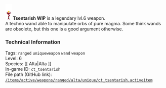 ![ ](https://raw.githubusercontent.com/Ceterai/Enternia/main/items/active/weapons/ranged/alta/unique/ct_tsentarish.png) **Tsentarish  WIP** is a legendary lvl.6 weapon.  
A techno wand able to manipulate orbs of pure magma. Some think wands are obsolete, but this one is a good argument otherwise.

### Technical Information

Tags: `ranged` `uniqueweapon` `wand` `weapon`  
Level: 6  
Species: [[ Alta|Alta ]]  
In-game ID: `ct_tsentarish`  
File path (GitHub link): [`/items/active/weapons/ranged/alta/unique/ct_tsentarish.activeitem`](https://github.com/Ceterai/Enternia/blob/main/items/active/weapons/ranged/alta/unique/ct_tsentarish.activeitem)
